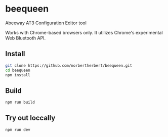 # beequeen

Abeeway AT3 Configuration Editor tool

Works with Chrome-based browsers only. It utilizes Chrome's experimental Web Bluetooth API.

## Install

```bash
git clone https://github.com/norbertherbert/beequeen.git
cd beequeen
npm install
```

## Build

```bash
npm run build
```

## Try out loccally

```bash
npm run dev
```

